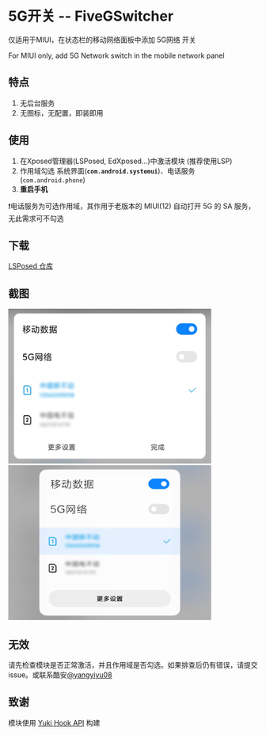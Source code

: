 # 5G开关 -- FiveGSwitcher

仅适用于MIUI，在状态栏的移动网络面板中添加 5G网络 开关

For MIUI only, add 5G Network switch in the mobile network panel

## 特点
1. 无后台服务
2. 无图标，无配置，即装即用

## 使用
1. 在Xposed管理器(LSPosed, EdXposed...)中激活模块 (推荐使用LSP)
2. 作用域勾选 系统界面(**`com.android.systemui`**)、电话服务(`com.android.phone`)
3. **重启手机**

❗电话服务为可选作用域，其作用于老版本的 MIUI(12) 自动打开 5G 的 SA 服务，无此需求可不勾选

## 下载
[LSPosed 仓库](https://github.com/Xposed-Modules-Repo/com.qingyu.mi5g/releases)

## 截图
<div>
  <img src="https://raw.githubusercontent.com/Xposed-Modules-Repo/com.qingyu.mi5g/main/imgs/miui_qs.jpg" width = "410" height = 313"/>
  <img src="https://raw.githubusercontent.com/Xposed-Modules-Repo/com.qingyu.mi5g/main/imgs/miui_cc.jpg" width = "410" height = "313"/>
</div>

## 无效
请先检查模块是否正常激活，并且作用域是否勾选。如果排查后仍有错误，请提交issue。或联系酷安[@yangyiyu08](http://www.coolapk.com/u/1188320)

## 致谢
模块使用 [Yuki Hook API](https://github.com/fankes/YukiHookAPI) 构建
